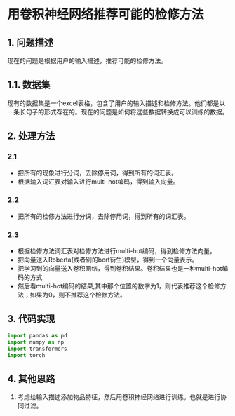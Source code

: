 # 用卷积神经网络推荐可能的检修方法
## 1. 问题描述
现在的问题是根据用户的输入描述，推荐可能的检修方法。
## 1.1. 数据集
现有的数据集是一个excel表格，包含了用户的输入描述和检修方法。他们都是以一条长句子的形式存在的。现在的问题是如何将这些数据转换成可以训练的数据。
## 2. 处理方法
### 2.1
- 把所有的现象进行分词，去除停用词，得到所有的词汇表。
- 根据输入词汇表对输入进行multi-hot编码，得到输入向量。
### 2.2
- 把所有的检修方法进行分词，去除停用词，得到所有的词汇表。
### 2.3
- 根据检修方法词汇表对检修方法进行multi-hot编码，得到检修方法向量。
- 把向量送入Roberta(或者别的bert衍生)模型，得到一个向量表示。
- 把学习到的向量送入卷积网络，得到卷积结果。卷积结果也是一种multi-hot编码的方式
- 然后看multi-hot编码的结果,其中那个位置的数字为1，则代表推荐这个检修方法；如果为0，则不推荐这个检修方法。
## 3. 代码实现
```python
import pandas as pd
import numpy as np
import transformers
import torch
```
## 4. 其他思路
1. 考虑给输入描述添加物品特征，然后用卷积神经网络进行训练。也就是进行协同过滤。

